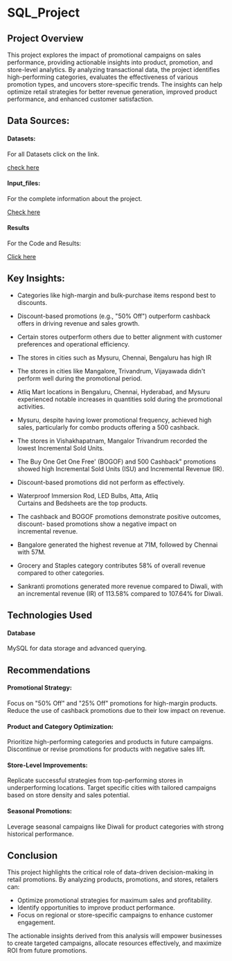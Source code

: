 # SQL_Project
## Project Overview

This project explores the impact of promotional campaigns on sales performance, providing actionable insights into product, promotion, and store-level analytics. By analyzing transactional data, the project identifies high-performing categories, evaluates the effectiveness of various promotion types, and uncovers store-specific trends. The insights can help optimize retail strategies for better revenue generation, improved product performance, and enhanced customer satisfaction.

## Data Sources:
#### Datasets:
For all Datasets click on the link.

[check here](https://github.com/Satya0321/SQL_Project/tree/main/dataset)

#### Input_files:
For the complete information about the project.

[Check here](https://github.com/Satya0321/SQL_Project/tree/main/Input_Files)

#### Results
For the Code and Results:

[Click here]()

## Key Insights:

* Categories like high-margin and bulk-purchase items respond best to discounts. 

* Discount-based promotions (e.g., "50% Off") outperform cashback offers in driving revenue and sales growth.

* Certain stores outperform others due to better alignment with customer preferences and operational efficiency.

* The stores in cities such as Mysuru, Chennai, Bengaluru has high IR

* The stores in cities like Mangalore, Trivandrum, Vijayawada didn't perform well during the promotional period.

* Atliq Mart locations in Bengaluru, Chennai, Hyderabad, and Mysuru experienced notable increases in quantities sold during the promotional activities.

* Mysuru, despite having lower promotional frequency, achieved high sales, particularly for combo products offering a 500 cashback.

* The stores in Vishakhapatnam, Mangalor Trivandrum recorded the lowest Incremental Sold Units.

* The Buy One Get One Free' (BOGOF) and 500 Cashback" promotions showed high Incremental Sold Units (ISU) and Incremental Revenue (IR).

* Discount-based promotions did not perform as effectively.

* Waterproof Immersion Rod, LED Bulbs, Atta, Atliq Curtains and Bedsheets are the top products.

* The cashback and BOGOF promotions demonstrate positive outcomes, discount- based promotions show a negative impact on incremental revenue.

* Bangalore generated the highest revenue at 71M, followed by Chennai with 57M.

* Grocery and Staples category contributes 58% of overall revenue compared to other categories.

* Sankranti promotions generated more revenue compared to Diwali, with an incremental revenue (IR) of 113.58% compared to 107.64% for Diwali.

## Technologies Used
#### Database
 MySQL for data storage and advanced querying.

## Recommendations
#### Promotional Strategy:
Focus on "50% Off" and "25% Off" promotions for high-margin products.
Reduce the use of cashback promotions due to their low impact on revenue.
#### Product and Category Optimization:
Prioritize high-performing categories and products in future campaigns.
Discontinue or revise promotions for products with negative sales lift.
#### Store-Level Improvements:
Replicate successful strategies from top-performing stores in underperforming locations.
Target specific cities with tailored campaigns based on store density and sales potential.
#### Seasonal Promotions:
Leverage seasonal campaigns like Diwali for product categories with strong historical performance. 

## Conclusion
This project highlights the critical role of data-driven decision-making in retail promotions. By analyzing products, promotions, and stores, retailers can:
* Optimize promotional strategies for maximum sales and profitability.
* Identify opportunities to improve product performance.
* Focus on regional or store-specific campaigns to enhance customer engagement.
  
The actionable insights derived from this analysis will empower businesses to create targeted campaigns, allocate resources effectively, and maximize ROI from future promotions.


